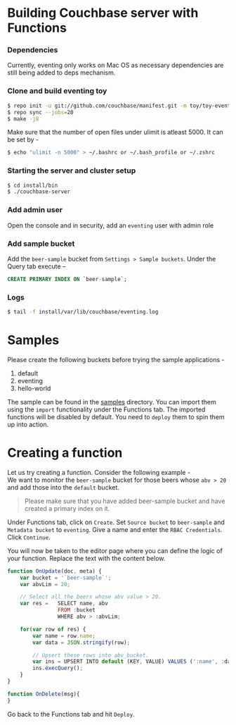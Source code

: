 # Building Couchbase server with Functions
### Dependencies
Currently, eventing only works on Mac OS as necessary dependencies
are still being added to deps mechanism.

### Clone and build eventing toy 
```bash
$ repo init -u git://github.com/couchbase/manifest.git -m toy/toy-eventing.xml -g all
$ repo sync --jobs=20
$ make -j8
```

Make sure that the number of open files under ulimit is atleast 5000.
It can be set by -
```bash
$ echo "ulimit -n 5000" > ~/.bashrc or ~/.bash_profile or ~/.zshrc
```

### Starting the server and cluster setup
```bash
$ cd install/bin
$ ./couchbase-server
```

### Add admin user
Open the console and in security, add an `eventing` user with admin role 

### Add sample bucket
Add the `beer-sample` bucket from `Settings > Sample buckets`.
Under the Query tab execute –
```sql
CREATE PRIMARY INDEX ON `beer-sample`;
```

### Logs
```bash
$ tail -f install/var/lib/couchbase/eventing.log
```

# Samples
Please create the following buckets before trying the sample applications -
1) default
2) eventing
3) hello-world

The sample can be found in the [samples](https://github.com/couchbase/eventing/tree/master/samples) directory. You can import them using the `import` functionality under the Functions tab. The imported functions will be disabled by default. You need to `deploy` them to spin them up into action.

# Creating a function
Let us try creating a function. Consider the following example -<br/>
We want to monitor the `beer-sample` bucket for those beers whose `abv > 20` and add those into the `default` bucket.

> Please make sure that you have added beer-sample bucket and have created a primary index on it.

Under Functions tab, click on `Create`. Set `Source bucket` to `beer-sample` and `Metadata bucket` to `eventing`. Give a name and enter the `RBAC Credentials`. Click `Continue`.

You will now be taken to the editor page where you can define the logic of your function. Replace the text with the content below.
```javascript
function OnUpdate(doc, meta) {
    var bucket = '`beer-sample`';
    var abvLim = 20;

    // Select all the beers whose abv value > 20.
    var res =   SELECT name, abv
                FROM :bucket
                WHERE abv > :abvLim;

    for(var row of res) {
		var name = row.name;
		var data = JSON.stringify(row);

		// Upsert these rows into abv_bucket.
		var ins = UPSERT INTO default (KEY, VALUE) VALUES (':name', :data);
		ins.execQuery();
	}
}

function OnDelete(msg){
}
```
Go back to the Functions tab and hit `Deploy`.
